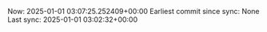 Now: 2025-01-01 03:07:25.252409+00:00 Earliest commit since sync: None Last sync: 2025-01-01 03:02:32+00:00
